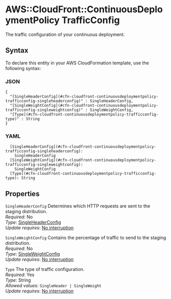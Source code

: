 # AWS::CloudFront::ContinuousDeploymentPolicy TrafficConfig<a name="aws-properties-cloudfront-continuousdeploymentpolicy-trafficconfig"></a>

The traffic configuration of your continuous deployment\.

## Syntax<a name="aws-properties-cloudfront-continuousdeploymentpolicy-trafficconfig-syntax"></a>

To declare this entity in your AWS CloudFormation template, use the following syntax:

### JSON<a name="aws-properties-cloudfront-continuousdeploymentpolicy-trafficconfig-syntax.json"></a>

```
{
  "[SingleHeaderConfig](#cfn-cloudfront-continuousdeploymentpolicy-trafficconfig-singleheaderconfig)" : SingleHeaderConfig,
  "[SingleWeightConfig](#cfn-cloudfront-continuousdeploymentpolicy-trafficconfig-singleweightconfig)" : SingleWeightConfig,
  "[Type](#cfn-cloudfront-continuousdeploymentpolicy-trafficconfig-type)" : String
}
```

### YAML<a name="aws-properties-cloudfront-continuousdeploymentpolicy-trafficconfig-syntax.yaml"></a>

```
  [SingleHeaderConfig](#cfn-cloudfront-continuousdeploymentpolicy-trafficconfig-singleheaderconfig):
    SingleHeaderConfig
  [SingleWeightConfig](#cfn-cloudfront-continuousdeploymentpolicy-trafficconfig-singleweightconfig):
    SingleWeightConfig
  [Type](#cfn-cloudfront-continuousdeploymentpolicy-trafficconfig-type): String
```

## Properties<a name="aws-properties-cloudfront-continuousdeploymentpolicy-trafficconfig-properties"></a>

`SingleHeaderConfig` <a name="cfn-cloudfront-continuousdeploymentpolicy-trafficconfig-singleheaderconfig"></a>
Determines which HTTP requests are sent to the staging distribution\.  
_Required_: No  
_Type_: [SingleHeaderConfig](aws-properties-cloudfront-continuousdeploymentpolicy-singleheaderconfig.md)  
_Update requires_: [No interruption](https://docs.aws.amazon.com/AWSCloudFormation/latest/UserGuide/using-cfn-updating-stacks-update-behaviors.html#update-no-interrupt)

`SingleWeightConfig` <a name="cfn-cloudfront-continuousdeploymentpolicy-trafficconfig-singleweightconfig"></a>
Contains the percentage of traffic to send to the staging distribution\.  
_Required_: No  
_Type_: [SingleWeightConfig](aws-properties-cloudfront-continuousdeploymentpolicy-singleweightconfig.md)  
_Update requires_: [No interruption](https://docs.aws.amazon.com/AWSCloudFormation/latest/UserGuide/using-cfn-updating-stacks-update-behaviors.html#update-no-interrupt)

`Type` <a name="cfn-cloudfront-continuousdeploymentpolicy-trafficconfig-type"></a>
The type of traffic configuration\.  
_Required_: Yes  
_Type_: String  
_Allowed values_: `SingleHeader | SingleWeight`  
_Update requires_: [No interruption](https://docs.aws.amazon.com/AWSCloudFormation/latest/UserGuide/using-cfn-updating-stacks-update-behaviors.html#update-no-interrupt)

